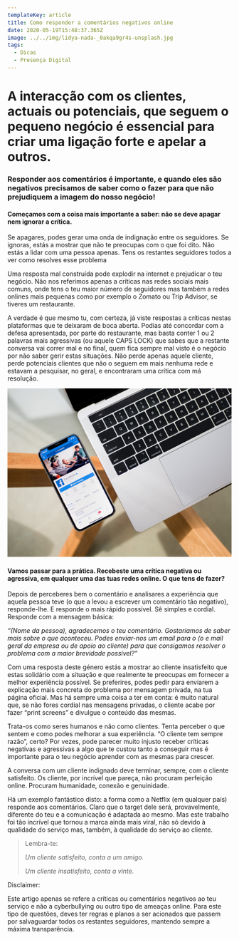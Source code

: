 ```yaml
---
templateKey: article
title: Como responder a comentários negativos online
date: 2020-05-19T15:48:37.365Z
image: ../../img/lidya-nada-_0akqa9gr4s-unsplash.jpg
tags:
  - Dicas
  - Presença Digital
---
```

# A interacção com os clientes, actuais ou potenciais, que seguem o pequeno negócio é essencial para criar uma ligação forte e apelar a outros.

### Responder aos comentários é importante, e quando eles são negativos precisamos de saber como o fazer para que não prejudiquem a imagem do nosso negócio!

#### Começamos com a coisa mais importante a saber: não se deve apagar nem ignorar a crítica.

Se apagares, podes gerar uma onda de indignação entre os seguidores. Se ignoras, estás a mostrar que não te preocupas com o que foi dito. Não estás a lidar com uma pessoa apenas. Tens os restantes seguidores todos a ver como resolves esse problema

Uma resposta mal construída pode explodir na internet e prejudicar o teu negócio. Não nos referimos apenas a críticas nas redes sociais mais comuns, onde tens o teu maior número de seguidores mas também a redes onlines mais pequenas como por exemplo o Zomato ou Trip Advisor, se tiveres um restaurante.

A verdade é que mesmo tu, com certeza, já viste respostas a críticas nestas plataformas que te deixaram de boca aberta. Podias até concordar com a defesa apresentada, por parte do restaurante, mas basta conter 1 ou 2 palavras mais agressivas (ou aquele CAPS LOCK) que sabes que a restante conversa vai correr mal e no final, quem fica sempre mal visto é o negócio por não saber gerir estas situações. Não perde apenas aquele cliente, perde potenciais clientes que não o seguem em mais nenhuma rede e estavam a pesquisar, no geral, e encontraram uma crítica com má resolução.

![](../../img/tim-bennett-owvrb-m3gwe-unsplash.jpg)

#### Vamos passar para a prática. Recebeste uma crítica negativa ou agressiva, em qualquer uma das tuas redes online. O que tens de fazer?

Depois de perceberes bem o comentário e analisares a experiência que aquela pessoa teve (o que a levou a escrever um comentário tão negativo), responde-lhe. E responde o mais rápido possível. Sê simples e cordial. Responde com a mensagem básica:

*“(Nome da pessoa), agradecemos o teu comentário. Gostaríamos de saber mais sobre o que aconteceu. Podes enviar-nos um email para o (o e mail geral da empresa ou de apoio ao cliente) para que consigamos resolver o problema com a maior brevidade possível?”*

Com uma resposta deste género estás a mostrar ao cliente insatisfeito que estas solidário com a situação e que realmente te preocupas em fornecer a melhor experiência possível. Se preferires, podes pedir para enviarem a explicação mais concreta do problema por mensagem privada, na tua página oficial. Mas há sempre uma coisa a ter em conta: é muito natural que, se não fores cordial nas mensagens privadas, o cliente acabe por fazer “print screens” e divulgue o conteúdo das mesmas.

Trata-os como seres humanos e não como clientes. Tenta perceber o que sentem e como podes melhorar a sua experiência. “O cliente tem sempre razão”, certo? Por vezes, pode parecer muito injusto receber críticas negativas e agressivas a algo que te custou tanto a conseguir mas é importante para o teu negócio aprender com as mesmas para crescer.

A conversa com um cliente indignado deve terminar, sempre, com o cliente satisfeito. Os cliente, por incrível que pareça, não procuram perfeição online. Procuram humanidade, conexão e genuinidade. 

Há um exemplo fantástico disto: a forma como a Netflix (em qualquer país) responde aos comentários. Claro que o target dele será, provavelmente, diferente do teu e a comunicação é adaptada ao mesmo. Mas este trabalho foi tão incrível que tornou a marca ainda mais viral, não só devido à qualidade do serviço mas, também, à qualidade do serviço ao cliente.

> Lembra-te: 
>
> *Um cliente satisfeito, conta a um amigo.*
>
> *Um cliente insatisfeito, conta a vinte.*



Disclaimer:

Este artigo apenas se refere a críticas ou comentários negativos ao teu serviço e não a cyberbullying ou outro tipo de ameaças online. Para este tipo de questões, deves ter regras e planos a ser acionados que passem por salvaguardar todos os restantes seguidores, mantendo sempre a máxima transparência.